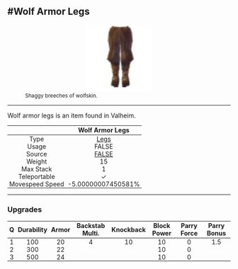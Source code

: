 <meta property="og:title" content="Wolf Armor Legs - MoreValheim" /><meta property="og:type" content="website" /><meta property="og:image" content="/assets/wolf_armor_legs.png" /><meta property="og:description" content="Wolf Armor Legs is an item found in Valheim." /><meta name="theme-color" content="#546D78"><meta name="twitter:card" content="summary_large_image">
#Wolf Armor Legs
-------------
<style>img {width:20px;}.tb {width:150px;display: block;margin-left: auto;margin-right: auto;}</style>

<style>.md-typeset table:not([class]) th:not([align]) {min-width:unset!important;}</style>
<style>td{padding:0em 0.3em!important;text-align:center!important;border-left:.05rem solid var(--md-default-fg-color--lightest)}</style>

<style>th{padding:0.1em 0.3em!important;text-align:center!important;font-weight:bold}</style>

<style>pre{text-align:right!important}</style>
<style>table tr td:first-child {border-left: 0;};</style>

<figure><img src="/assets/wolf_armor_legs.png" class="tb" /><figcaption><small>Shaggy breeches of wolfskin.</small></figcaption></figure>

-------------

Wolf armor legs is an item found in Valheim.

|        | Wolf Armor Legs              |
| ----------- | ------------------------------------ |
| Type | [Legs](../../types/legs)
| Usage | FALSE<br>
| Source | [FALSE](../../items/false)
| Weight | 15 |
| Max Stack | 1 |
| Teleportable | ✓
| Movespeed Speed | -5.00000007450581%


-------------

### Upgrades
| Q | Durability | Armor | Backstab Multi. | Knockback | Block Power | Parry Force | Parry Bonus
| - | - | - | - | - | - | - | - 
1 | 100 | 20 | 4 | 10 | 10 | 0 | 1.5 | 
 | 2 | 300 | 22 |  |  | 10 | 0 |  | 
 | 3 | 500 | 24 |  |  | 10 | 0 |  | 
